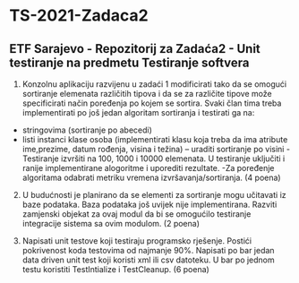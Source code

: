 # TS-2021-Zadaca2
## ETF Sarajevo - Repozitorij za Zadaća2 - Unit testiranje na predmetu Testiranje softvera

1. Konzolnu aplikaciju razvijenu u zadaći 1 modificirati tako da se omogući sortiranje
elemenata različitih tipova i da se za različite tipove može specificirati način poređenja
po kojem se sortira. Svaki član tima treba implementirati po još jedan algoritam sortiranja i testirati ga na:
- stringovima (sortiranje po abecedi)
- listi instanci klase osoba (implementirati klasu koja treba da ima atribute ime,prezime,
datum rođenja, visina i težina) – uraditi sortiranje po visini
-Testiranje izvršiti na 100, 1000 i 10000 elemenata. U testiranje uključiti i ranije
implementirane alogoritme i uporediti rezultate. 
-Za poređenje algoritama odabrati
metriku vremena izvršavanja/sortiranja. (4 poena)

2. U budućnosti je planirano da se elementi za sortiranje mogu učitavati iz baze podataka.
Baza podataka još uvijek nije implementirana. Razviti zamjenski objekat za ovaj modul
da bi se omogućilo testiranje integracije sistema sa ovim modulom. (2 poena)

3. Napisati unit testove koji testiraju programsko rješenje. Postići pokrivenost koda
testovima od najmanje 90%. Napisati po bar jedan data driven unit test koji koristi xml ili
csv datoteku. U bar po jednom testu koristiti TestIntialize i TestCleanup. (6 poena)
